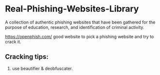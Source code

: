 # Real-Phishing-Websites-Library
A collection of authentic phishing websites that have been gathered for the purpose of education, research,  and identification of criminal activity.

https://openphish.com/ good website to pick a phishing website and try to crack it.

## Cracking tips:
1. use beautifier & deobfuscater.
